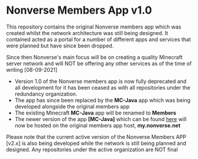 # Nonverse Members App v1.0
This repository contains the original Nonverse members app which was created whilst the network architecture was still being designed. It contained acted as a portal for a number of different apps and services that were planned but have since been dropped.

Since then Nonverse's main focus will be on creating a quality Minecraft server network and will NOT be offering any other services as of the time of writing [08-09-2021]

- Version 1.0 of the Nonverse members app is now fully deprecated and all development for it has been ceased as with all repositories under the redundancy organization.
- The app has since been replaced by the **MC-Java** app which was being developed alongside the original members app
- The existing Minecraft **MC-Java** app will be renamed to **Members**
- The newer version of the app **[MC-Java]** which can be found [here](https://github.com/nonverse/members) will now be hosted on the original members app host, **my.nonverse.net**

Please note that the current active version of the Nonverse Members APP [v2.x] is also being developed while the network is still being planned and designed. Any repositories under the active organization are NOT final
